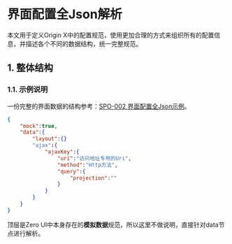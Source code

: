 # 界面配置全Json解析

本文用于定义Origin X中的配置规范，使用更加合理的方式来组织所有的配置信息，并描述各个不同的数据结构，统一完整规范。

## 1. 整体结构

### 1.1. 示例说明

一份完整的界面数据的结构参考：[SPO-002 界面配置全Json示例](/specification/3-origin-xgui-fan/spo-002-jie-mian-pei-zhi-quan-json-shi-li.md)。

```json
{
    "mock":true,
    "data":{
        "layout":{}
        "ajax":{
            "ajaxKey":{
                "uri":"访问地址专用的Uri",
                "method":"Http方法",
                "query":{
                    "projection":""
                }
            }
        }
    }
}
```

顶层是Zero UI中本身存在的**模拟数据**规范，所以这里不做说明，直接针对data节点进行解析。


